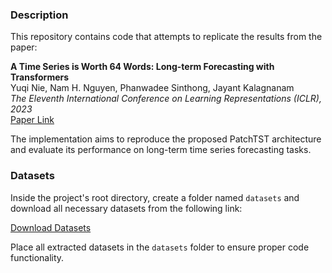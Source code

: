 ### Description
This repository contains code that attempts to replicate the results from the paper:

**A Time Series is Worth 64 Words: Long-term Forecasting with Transformers**  
Yuqi Nie, Nam H. Nguyen, Phanwadee Sinthong, Jayant Kalagnanam  
*The Eleventh International Conference on Learning Representations (ICLR), 2023*  
[Paper Link](https://openreview.net/forum?id=Jbdc0vTOcol)

The implementation aims to reproduce the proposed PatchTST architecture and evaluate its performance on long-term time series forecasting tasks.

### Datasets

Inside the project's root directory, create a folder named `datasets` and download all necessary datasets from the following link:

[Download Datasets](https://drive.google.com/uc?export=download&id=1phIAd-QenHxTPD2wC3TVVXrjdj8mQT3C)

Place all extracted datasets in the `datasets` folder to ensure proper code functionality.
